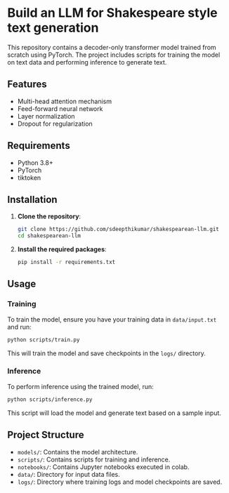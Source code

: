 # Build an LLM for Shakespeare style text generation

This repository contains a decoder-only transformer model trained from scratch using PyTorch. The project includes scripts for training the model on text data and performing inference to generate text.

## Features

- Multi-head attention mechanism
- Feed-forward neural network
- Layer normalization
- Dropout for regularization

## Requirements

- Python 3.8+
- PyTorch
- tiktoken

## Installation

1. **Clone the repository**:
   ```bash
   git clone https://github.com/sdeepthikumar/shakespearean-llm.git
   cd shakespearean-llm
   ```

2. **Install the required packages**:
   ```bash
   pip install -r requirements.txt
   ```

## Usage

### Training

To train the model, ensure you have your training data in `data/input.txt` and run:
```bash
python scripts/train.py
```
This will train the model and save checkpoints in the `logs/` directory.

### Inference

To perform inference using the trained model, run:
```bash
python scripts/inference.py
```
This script will load the model and generate text based on a sample input.

## Project Structure

- `models/`: Contains the model architecture.
- `scripts/`: Contains scripts for training and inference.
- `notebooks/`: Contains Jupyter notebooks executed in colab.
- `data/`: Directory for input data files.
- `logs/`: Directory where training logs and model checkpoints are saved.


